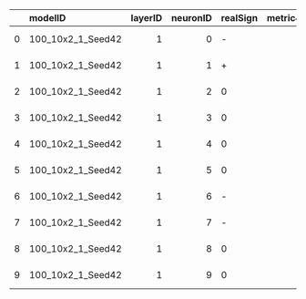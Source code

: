 |    | modelID           |   layerID |   neuronID | realSign   |   metric4Minus |   metric4Plus |   percentage | isRecoveredCorrectly   |   tFindCrit |   tSignRec |   tSignatureRec |   tImprovePrec |   recoveryTimeSeconds |   numQueries |   numCritPtQueries |   numPrecQueries |
|---:|:------------------|----------:|-----------:|:-----------|---------------:|--------------:|-------------:|:-----------------------|------------:|-----------:|----------------:|---------------:|----------------------:|-------------:|-------------------:|-----------------:|
|  0 | 100_10x2_1_Seed42 |         1 |          0 | -          |              0 |            15 |     1        | True                   |     1.85756 |  0.214257  |         3.23526 |    9.53674e-08 |               3.47051 |         9985 |                 94 |               16 |
|  1 | 100_10x2_1_Seed42 |         1 |          1 | +          |             15 |             0 |     1        | True                   |     1.87693 |  0.220906  |         3.23526 |    9.53674e-08 |               3.78342 |        10070 |                111 |               33 |
|  2 | 100_10x2_1_Seed42 |         1 |          2 | 0          |              0 |             0 |     0        | False                  |     1.85744 |  0         |         3.23526 |    9.53674e-08 |               3.46863 |         9985 |                 94 |               16 |
|  3 | 100_10x2_1_Seed42 |         1 |          3 | 0          |              0 |             0 |     0        | False                  |     1.86473 |  0         |         3.23526 |    9.53674e-08 |               3.50892 |         9985 |                 94 |               16 |
|  4 | 100_10x2_1_Seed42 |         1 |          4 | 0          |              1 |             2 |     0.666667 | False                  |     1.8713  |  0.0409825 |         3.23526 |    9.53674e-08 |               3.77995 |        10085 |                114 |               36 |
|  5 | 100_10x2_1_Seed42 |         1 |          5 | 0          |              2 |            11 |     0.846154 | False                  |     1.92131 |  0.196639  |         3.23526 |    9.53674e-08 |               4.58623 |        10340 |                165 |               87 |
|  6 | 100_10x2_1_Seed42 |         1 |          6 | -          |             14 |             1 |     0.933333 | True                   |     1.87398 |  0.247346  |         3.23526 |    9.53674e-08 |               3.65197 |        10025 |                102 |               24 |
|  7 | 100_10x2_1_Seed42 |         1 |          7 | -          |             11 |             4 |     0.733333 | True                   |     1.85731 |  0.220836  |         3.23526 |    9.53674e-08 |               3.47677 |         9985 |                 94 |               16 |
|  8 | 100_10x2_1_Seed42 |         1 |          8 | 0          |              0 |             0 |     0        | False                  |     1.8658  |  0         |         3.23526 |    9.53674e-08 |               3.50459 |         9985 |                 94 |               16 |
|  9 | 100_10x2_1_Seed42 |         1 |          9 | 0          |              0 |             0 |     0        | False                  |     1.86474 |  0         |         3.23526 |    9.53674e-08 |               3.48865 |         9985 |                 94 |               16 |